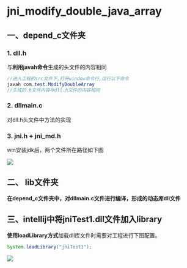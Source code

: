 # jni_modify_double_java_array

## 一、depend_c文件夹

### 1. dll.h

与**利用javah命令**生成的头文件的内容相同

```java
//进入工程的src文件下,打开window命令行,运行以下命令
javah com.test.ModifyDoubleArray
//生成的.h文件内容与dll.h文件的内容相同
```

### 2. dllmain.c

对dll.h头文件中方法的实现

### 3. jni.h + jni_md.h

win安装jdk后，两个文件所在路径如下图

![](https://note.youdao.com/yws/api/personal/file/WEB13ffe50335f0471c1801d9a693993ca3?method=download&shareKey=e00c0317f8ba792c330a1623bedfe894)

## 二、 lib文件夹

**在depend_c文件夹中，对dllmain.c文件进行编译，形成的动态库dll文件**

## 三、intellij中将jniTest1.dll文件加入library

**使用loadLibrary方式**加载dll库文件时需要对工程进行下图配置。

```java
System.loadLibrary("jniTest1");
```

![](https://note.youdao.com/yws/api/personal/file/WEBbc2f0eacbbce5c571f9c06d2366a43ae?method=download&shareKey=bb65e8013f2c2a078f549c31510291e7)
